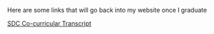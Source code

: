 Here are some links that will go back into my website once I graduate

[SDC Co-curricular Transcript](https://www-cct.sws.iastate.edu/136/91402f)
